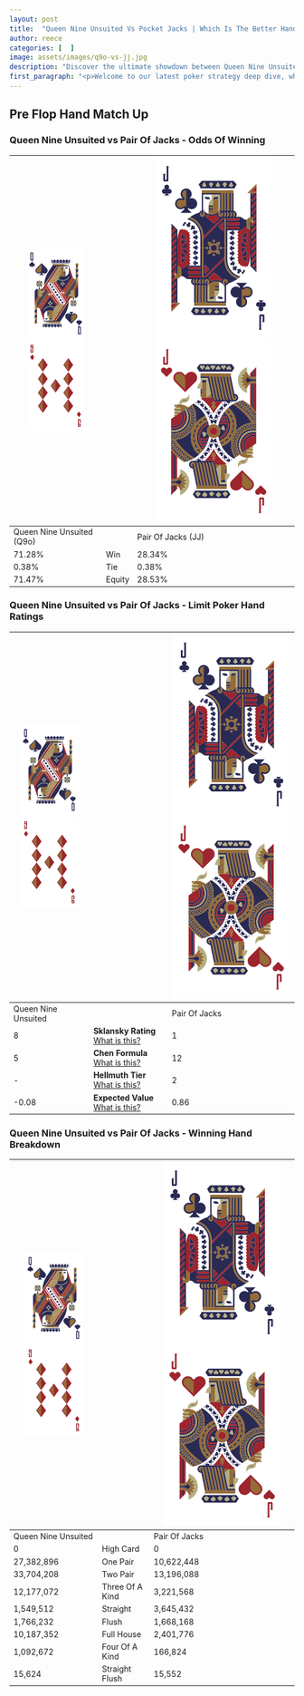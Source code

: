 ```yaml
---
layout: post
title:  "Queen Nine Unsuited Vs Pocket Jacks | Which Is The Better Hand In Poker? A Complete Guide"
author: reece
categories: [  ]
image: assets/images/q9o-vs-jj.jpg
description: "Discover the ultimate showdown between Queen Nine Unsuited and Pair Of Jacks in poker! Uncover the odds, strategies, and scenarios where one hand triumphs over the other. Get ready to up your poker game with this thrilling analysis."
first_paragraph: "<p>Welcome to our latest poker strategy deep dive, where we're pitting two distinct hands against each other in a high-stakes showdown: Queen Nine Unsuited vs Pair Of Jacks.</p><p>In the dynamic world of poker, every decision counts, and knowing which hand holds the upper hand is key to your success at the table.</p><p>In this article, we'll dissect these two hands, explore the scenarios where one dominates the other, and equip you with the knowledge to make strategic choices that can tip the odds in your favor.</p><p>Get ready to unravel the intriguing dynamics of these poker hands and elevate your game to new heights.</p>"
---
```




[comment]: # (sp0)

## Pre Flop Hand Match Up

<div class="table hand-ratings" markdown="1"> 



### Queen Nine Unsuited vs Pair Of Jacks - Odds Of Winning


    
| ![image info](assets/images/hand1/Q.png) ![image info](assets/images/hand1/9o.png) |  | ![image info](assets/images/hand2/J.png) ![image info](assets/images/hand2/Jo.png) |
| -------- | -------- | -------- |
| Queen Nine Unsuited (Q9o) |  | Pair Of Jacks (JJ) |
| 71.28% | Win | 28.34% |
| 0.38% | Tie | 0.38% |
| 71.47% | Equity | 28.53% |




[comment]: # (sp1)



### Queen Nine Unsuited vs Pair Of Jacks - Limit Poker Hand Ratings


    
| ![image info](assets/images/hand1/Q.png) ![image info](assets/images/hand1/9o.png) |  | ![image info](assets/images/hand2/J.png) ![image info](assets/images/hand2/Jo.png) |
| -------- | -------- | -------- |
| Queen Nine Unsuited |  | Pair Of Jacks |
| 8 | **Sklansky Rating** [What is this?](/sklansky-rating-explained) | 1 |
| 5 | **Chen Formula** [What is this?](/chen-formula-explained) | 12 |
| - | **Hellmuth Tier** [What is this?](/Hellmuth-tier-explained) | 2 |
| -0.08 | **Expected Value** [What is this?](/expected-value-explained) | 0.86 |




[comment]: # (sp2)



### Queen Nine Unsuited vs Pair Of Jacks - Winning Hand Breakdown


    
| ![image info](assets/images/hand1/Q.png) ![image info](assets/images/hand1/9o.png) |  | ![image info](assets/images/hand2/J.png) ![image info](assets/images/hand2/Jo.png) |
| -------- | -------- | -------- |
| Queen Nine Unsuited |  | Pair Of Jacks |
| 0 | High Card | 0 |
| 27,382,896 | One Pair | 10,622,448 |
| 33,704,208 | Two Pair | 13,196,088 |
| 12,177,072 | Three Of A Kind | 3,221,568 |
| 1,549,512 | Straight | 3,645,432 |
| 1,766,232 | Flush | 1,668,168 |
| 10,187,352 | Full House | 2,401,776 |
| 1,092,672 | Four Of A Kind | 166,824 |
| 15,624 | Straight Flush | 15,552 |




[comment]: # (sp3)



</div>

[comment]: # (sp4)



[comment]: # (sp5)

